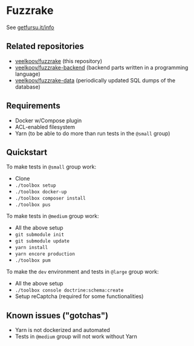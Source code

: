 # Fuzzrake

See [getfursu.it/info](https://getfursu.it/info)


## Related repositories

* [veelkoov/fuzzrake](https://github.com/veelkoov/fuzzrake) (this repository)
* [veelkoov/fuzzrake-backend](https://github.com/veelkoov/fuzzrake-backend) (backend parts written in a programming language)
* [veelkoov/fuzzrake-data](https://github.com/veelkoov/fuzzrake-data) (periodically updated SQL dumps of the database)


## Requirements

* Docker w/Compose plugin
* ACL-enabled filesystem
* Yarn (to be able to do more than run tests in the `@small` group)


## Quickstart


To make tests in `@small` group work:

* Clone
* `./toolbox setup`
* `./toolbox docker-up`
* `./toolbox composer install`
* `./toolbox pus`

To make tests in `@medium` group work:
* All the above setup
* `git submodule init`
* `git submodule update`
* `yarn install`
* `yarn encore production`
* `./toolbox pum`

To make the `dev` environment and tests in `@large` group work:
* All the above setup
* `./toolbox console doctrine:schema:create`
* Setup reCaptcha (required for some functionalities)


## Known issues ("gotchas")

* Yarn is not dockerized and automated
* Tests in `@medium` group will not work without Yarn
